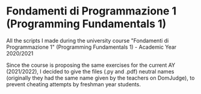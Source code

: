 # Fondamenti di Programmazione 1 (Programming Fundamentals 1)
All the scripts I made during the university course "Fondamenti di Programmazione 1" (Programming Fundamentals 1) - Academic Year 2020/2021

Since the course is proposing the same exercises for the current AY (2021/2022), I decided to give the files (.py and .pdf) neutral names (originally they had the same name given by the teachers on DomJudge), to prevent cheating attempts by freshman year students.

